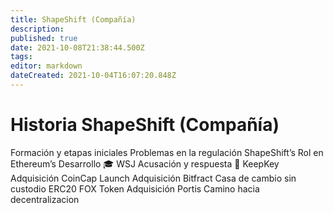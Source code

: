```yaml
---
title: ShapeShift (Compañía)
description: 
published: true
date: 2021-10-08T21:38:44.500Z
tags: 
editor: markdown
dateCreated: 2021-10-04T16:07:20.848Z
---
```


# Historia ShapeShift (Compañía)

Formación y etapas iniciales
Problemas en la regulación
ShapeShift’s Rol en Ethereum’s Desarrollo 🎓
WSJ Acusación y respuesta 🧐
KeepKey Adquisición
CoinCap Launch
Adquisición Bitfract
Casa de cambio sin custodio
ERC20 FOX Token
Adquisición Portis
Camino hacia decentralizacion